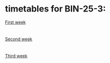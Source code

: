 # timetables for BIN-25-3:
[First week](timetable_1w.md)
#
[Second week](timetable_2w.md)
#
[Third week](timetable_3w.md)
